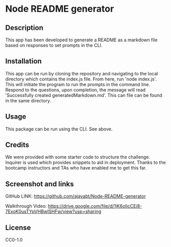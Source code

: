# Node README generator


## Description

This app has been developed to generate a README as a markdown file based on responses to set prompts in the CLI.


## Installation

This app can be run by cloning the repository and navigating to the local directory which contains the index.js file. From here, run 'node index.js'. This will initiate the program to run the prompts in the command line. Respond to the questions, upon completion, the message will read 'Successfully created generatedMarkdown.md'. This can file can be found in the same directory.


## Usage

This package can be run using the CLI. See above.




## Credits
We were provided with some starter code to structure the challenge. Inquirer is used which provides snippets to aid in deployment. Thanks to the bootcamp instructors and TAs who have enabled me to get this far.

## Screenshot and links




GitHub LINK: https://github.com/ajayabt/Node-README-generator

Walkthrough Video: https://drive.google.com/file/d/1jK6oIicCEi8-7ExoK0usTYpVHBwISHFw/view?usp=sharing 


## License
CC0-1.0